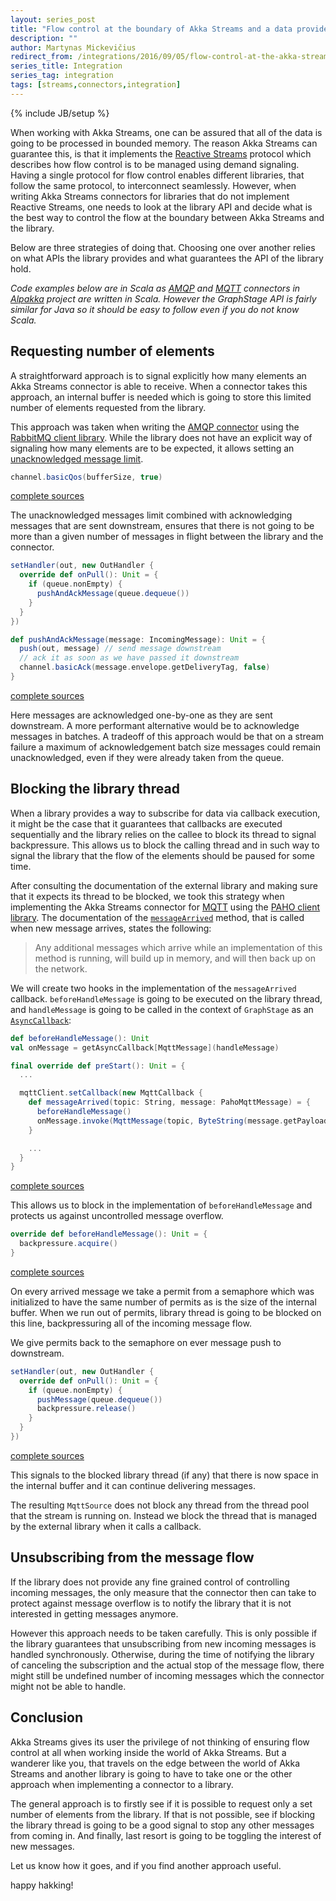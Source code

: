 ```yaml
---
layout: series_post
title: "Flow control at the boundary of Akka Streams and a data provider"
description: ""
author: Martynas Mickevičius
redirect_from: /integrations/2016/09/05/flow-control-at-the-akka-stream-boundary
series_title: Integration
series_tag: integration
tags: [streams,connectors,integration]
---
```

{% include JB/setup %}

When working with Akka Streams, one can be assured that all of the data is going to be processed in bounded memory. The reason Akka Streams can guarantee this, is that it implements the [Reactive Streams](http://www.reactive-streams.org/) protocol which describes how flow control is to be managed using demand signaling. Having a single protocol for flow control enables different libraries, that follow the same protocol, to interconnect seamlessly. However, when writing Akka Streams connectors for libraries that do not implement Reactive Streams, one needs to look at the library API and decide what is the best way to control the flow at the boundary between Akka Streams and the library.

Below are three strategies of doing that. Choosing one over another relies on what APIs the library provides and what guarantees the API of the library hold.

*Code examples below are in Scala as [AMQP](https://github.com/akka/alpakka/tree/master/amqp) and [MQTT](https://github.com/akka/alpakka/tree/master/mqtt) connectors in [Alpakka](https://github.com/akka/alpakka) project are written in Scala. However the GraphStage API is fairly similar for Java so it should be easy to follow even if you do not know Scala.*

## Requesting number of elements

A straightforward approach is to signal explicitly how many elements an Akka Streams connector is able to receive. When a connector takes this approach, an internal buffer is needed which is going to store this limited number of elements requested from the library.

This approach was taken when writing the [AMQP connector](https://github.com/akka/alpakka/tree/master/amqp) using the [RabbitMQ client library](https://www.rabbitmq.com/java-client.html). While the library does not have an explicit way of signaling how many elements are to be expected, it allows setting an [unacknowledged message limit](https://www.rabbitmq.com/consumer-prefetch.html).

```scala
channel.basicQos(bufferSize, true)
```
[complete sources](https://github.com/akka/alpakka/blob/c1315a8d1979b4399b62db726c159d64149501f7/amqp/src/main/scala/akka/stream/alpakka/amqp/AmqpSourceStage.scala#L47)

The unacknowledged messages limit combined with acknowledging messages that are sent downstream, ensures that there is not going to be more than a given number of messages in flight between the library and the connector.

```scala
setHandler(out, new OutHandler {
  override def onPull(): Unit = {
    if (queue.nonEmpty) {
      pushAndAckMessage(queue.dequeue())
    }
  }
})

def pushAndAckMessage(message: IncomingMessage): Unit = {
  push(out, message) // send message downstream
  // ack it as soon as we have passed it downstream
  channel.basicAck(message.envelope.getDeliveryTag, false)
}
```
[complete sources](https://github.com/akka/alpakka/blob/c1315a8d1979b4399b62db726c159d64149501f7/amqp/src/main/scala/akka/stream/alpakka/amqp/AmqpSourceStage.scala#L112)

Here messages are acknowledged one-by-one as they are sent downstream. A more performant alternative would be to acknowledge messages in batches. A tradeoff of this approach would be that on a stream failure a maximum of acknowledgement batch size messages could remain unacknowledged, even if they were already taken from the queue.

## Blocking the library thread

When a library provides a way to subscribe for data via callback execution, it might be the case that it guarantees that callbacks are executed sequentially and the library relies on the callee to block its thread to signal backpressure. This allows us to block the calling thread and in such way to signal the library that the flow of the elements should be paused for some time.

After consulting the documentation of the external library and making sure that it expects its thread to be blocked, we took this strategy when implementing the Akka Streams connector for [MQTT](https://github.com/akka/alpakka/tree/master/mqtt) using the [PAHO client library](https://eclipse.org/paho/clients/java/). The documentation of the [`messageArrived`](http://www.eclipse.org/paho/files/javadoc/org/eclipse/paho/client/mqttv3/MqttCallback.html#messageArrived-java.lang.String-org.eclipse.paho.client.mqttv3.MqttMessage-) method, that is called when new message arrives, states the following:

> Any additional messages which arrive while an implementation of this method is running, will build up in memory, and will then back up on the network.

We will create two hooks in the implementation of the `messageArrived` callback. `beforeHandleMessage` is going to be executed on the library thread, and `handleMessage` is going to be called in the context of `GraphStage` as an [`AsyncCallback`](https://doc.akka.io/api/akka/2.4/#akka.stream.stage.AsyncCallback):

```scala
def beforeHandleMessage(): Unit
val onMessage = getAsyncCallback[MqttMessage](handleMessage)

final override def preStart(): Unit = {
  ...

  mqttClient.setCallback(new MqttCallback {
    def messageArrived(topic: String, message: PahoMqttMessage) = {
      beforeHandleMessage()
      onMessage.invoke(MqttMessage(topic, ByteString(message.getPayload)))
    }

    ...
  }
}
```
[complete sources](https://github.com/akka/alpakka/blob/c1315a8d1979b4399b62db726c159d64149501f7/mqtt/src/main/scala/akka/stream/alpakka/mqtt/Mqtt.scala#L112)

This allows us to block in the implementation of `beforeHandleMessage` and protects us against uncontrolled message overflow.

```scala
override def beforeHandleMessage(): Unit = {
  backpressure.acquire()
}
```
[complete sources](https://github.com/akka/alpakka/blob/c1315a8d1979b4399b62db726c159d64149501f7/mqtt/src/main/scala/akka/stream/alpakka/mqtt/MqttSourceStage.scala#L51)

On every arrived message we take a permit from a semaphore which was initialized to have the same number of permits as is the size of the internal buffer. When we run out of permits, library thread is going to be blocked on this line, backpressuring all of the incoming message flow.

We give permits back to the semaphore on ever message push to downstream.

```scala
setHandler(out, new OutHandler {
  override def onPull(): Unit = {
    if (queue.nonEmpty) {
      pushMessage(queue.dequeue())
      backpressure.release()
    }
  }
})
```
[complete sources](https://github.com/akka/alpakka/blob/c1315a8d1979b4399b62db726c159d64149501f7/mqtt/src/main/scala/akka/stream/alpakka/mqtt/MqttSourceStage.scala#L38)

This signals to the blocked library thread (if any) that there is now space in the internal buffer and it can continue delivering messages.

The resulting `MqttSource` does not block any thread from the thread pool that the stream is running on. Instead we block the thread that is managed by the external library when it calls a callback.

## Unsubscribing from the message flow

If the library does not provide any fine grained control of controlling incoming messages, the only measure that the connector then can take to protect against message overflow is to notify the library that it is not interested in getting messages anymore.

However this approach needs to be taken carefully. This is only possible if the library guarantees that unsubscribing from new incoming messages is handled synchronously. Otherwise, during the time of notifying the library of canceling the subscription and the actual stop of the message flow, there might still be undefined number of incoming messages which the connector might not be able to handle.

## Conclusion

Akka Streams gives its user the privilege of not thinking of ensuring flow control at all when working inside the world of Akka Streams. But a wanderer like you, that travels on the edge between the world of Akka Streams and another library is going to have to take one or the other approach when implementing a connector to a library.

The general approach is to firstly see if it is possible to request only a set number of elements from the library. If that is not possible, see if blocking the library thread is going to be a good signal to stop any other messages from coming in. And finally, last resort is going to be toggling the interest of new messages.

Let us know how it goes, and if you find another approach useful.

happy hakking!
